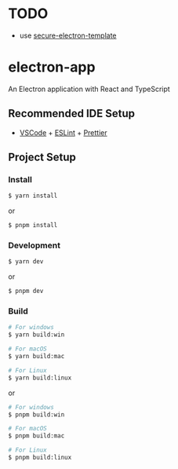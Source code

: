 # TODO
- use [secure-electron-template](https://github.com/reZach/secure-electron-template)

# electron-app

An Electron application with React and TypeScript

## Recommended IDE Setup

- [VSCode](https://code.visualstudio.com/) + [ESLint](https://marketplace.visualstudio.com/items?itemName=dbaeumer.vscode-eslint) + [Prettier](https://marketplace.visualstudio.com/items?itemName=esbenp.prettier-vscode)

## Project Setup

### Install

```bash
$ yarn install
```
or
```bash
$ pnpm install
```

### Development

```bash
$ yarn dev
```
or
```bash
$ pnpm dev
```

### Build

```bash
# For windows
$ yarn build:win

# For macOS
$ yarn build:mac

# For Linux
$ yarn build:linux
```
or
```bash
# For windows
$ pnpm build:win

# For macOS
$ pnpm build:mac

# For Linux
$ pnpm build:linux
```
